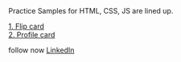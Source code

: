 <link rel="stylesheet" href="https://cdn.jsdelivr.net/npm/bootstrap-icons@1.11.3/font/bootstrap-icons.min.css">
Practice Samples for HTML, CSS, JS are lined up.

<a href="https://thirumaldhakshna.github.io/practice/flipcard">1. Flip card</a> <br>
<a href="https://thirumaldhakshna.github.io/practice/profilecard">2. Profile card</a>

<p class="icons">
                        follow now
                        <a href="https://linkedin.com/in/thirumaldhakshna"><i class="bi bi-linkedin"></i>LinkedIn</a>
                        <a href="https://github.com/thirumaldhakshna"><i class="bi bi-github"></i></a>
                        <a href="https://twitter.com/thirumaldhakshn"><i class="bi bi-twitter"></i></a>
                        <a href="https://instagram.com/vdmprogrammer"><i class="bi bi-instagram"></i></a>
                        <a href="https://threads.net/vdmprogrammer"><i class="bi bi-threads"></i></a>
</p>
